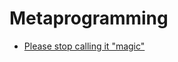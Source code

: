 # Metaprogramming

* [Please stop calling it "magic"](https://zverok.github.io/blog/2017-10-22-stop-magic.html)